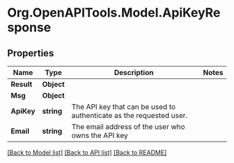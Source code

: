 # Org.OpenAPITools.Model.ApiKeyResponse

## Properties

Name | Type | Description | Notes
------------ | ------------- | ------------- | -------------
**Result** | **Object** |  | 
**Msg** | **Object** |  | 
**ApiKey** | **string** | The API key that can be used to authenticate as the requested user.  | 
**Email** | **string** | The email address of the user who owns the API key  | 

[[Back to Model list]](../README.md#documentation-for-models) [[Back to API list]](../README.md#documentation-for-api-endpoints) [[Back to README]](../README.md)

